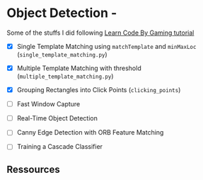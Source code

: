 # Object Detection - 

Some of the stuffs I did following [Learn Code By Gaming tutorial](https://www.youtube.com/playlist?list=PL1m2M8LQlzfKtkKq2lK5xko4X-8EZzFPI)

- [X] Single Template Matching using `matchTemplate` and `minMaxLoc` (`single_template_matching.py`)
- [X] Multiple Template Matching with threshold (`multiple_template_matching.py`)
- [X] Grouping Rectangles into Click Points (`clicking_points`)
- [ ] Fast Window Capture
- [ ] Real-Time Object Detection
- [ ] Canny Edge Detection with ORB Feature Matching
- [ ] Training a Cascade Classifier


## Ressources


